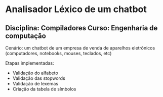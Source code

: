 # Analisador Léxico de um chatbot 
## Disciplina: Compiladores         Curso: Engenharia de computação

Cenário: um chatbot de um empresa de venda de aparelhos eletrônicos (computadores, notebooks, mouses, teclados, etc)

Etapas implementadas:
- Validação do alfabeto
- Validação das stopwords
- Validação de lexemas
- Criação da tabela de símbolos
